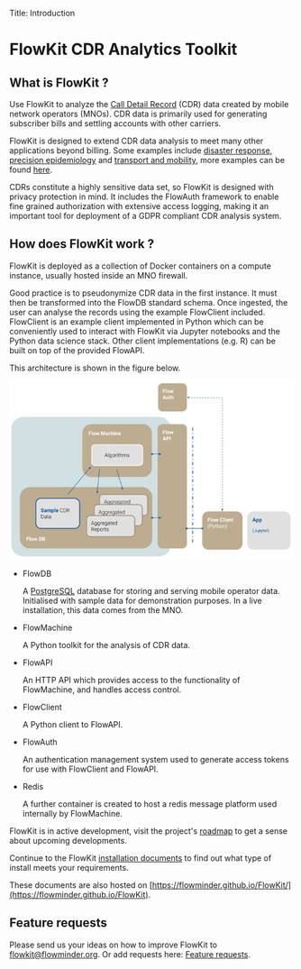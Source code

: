 Title: Introduction

# FlowKit CDR Analytics Toolkit

## What is FlowKit ?

Use FlowKit to analyze the [Call Detail Record](https://en.wikipedia.org/wiki/Call_detail_record) (CDR) data created by mobile network operators (MNOs). CDR data is primarily used for generating subscriber bills and settling accounts with other carriers.  

FlowKit is designed to extend CDR data analysis to meet many other applications beyond billing. Some examples include [disaster response](http://www.flowminder.org/practice-areas/disaster-response), [precision epidemiology](http://www.flowminder.org/practice-areas/precision-epidemiology) and [transport and mobility](http://www.flowminder.org/publications/a-trip-to-work-estimation-of-origin-and-destination-of-commuting-patterns-in-the-main-metropolitan-regions-of-haiti-using-cdr), more examples can be found [here](http://www.flowminder.org/work/research-innovation).
 
CDRs constitute a highly sensitive data set, so FlowKit is designed with privacy protection in mind. It includes the FlowAuth framework to enable fine grained authorization with extensive access logging, making it an important tool for deployment of a GDPR compliant CDR analysis system.  

## How does FlowKit work ?

FlowKit is deployed as a collection of Docker containers on a compute instance, usually hosted inside an MNO firewall. 

Good practice is to pseudonymize CDR data in the first instance. It must then be transformed into the FlowDB standard schema. Once ingested, the user can analyse the records using the example FlowClient included. FlowClient is an example client implemented in Python which can be conveniently used to interact with FlowKit via Jupyter notebooks and the Python data science stack. Other client implementations (e.g. R) can be built on top of the provided FlowAPI.

This architecture is shown in the figure below.

![FlowKit System Diagram](flowkit_sys.png "FlowKit System Diagram")


- FlowDB

    A [PostgreSQL](https://www.postgresql.org) database for storing and serving mobile operator data. Initialised with sample data for demonstration purposes. In a live installation, this data comes from the MNO.
    <p>

- FlowMachine

    A Python toolkit for the analysis of CDR data.
    <p>
    
- FlowAPI

    An HTTP API which provides access to the functionality of FlowMachine, and handles access control.
    <p>
    
- FlowClient

    A Python client to FlowAPI.
    <p>
    
- FlowAuth

    An authentication management system used to generate access tokens for use with FlowClient and FlowAPI.
    <p>    

- Redis

    A further container is created to host a redis message platform used internally by FlowMachine.  

FlowKit is in active development, visit the project's [roadmap](developer/developer.md#roadmap) to get a sense about upcoming developments.

Continue to the FlowKit [installation documents](install.md) to find out what type of install meets your requirements.

These documents are also hosted on [https://flowminder.github.io/FlowKit/](https://flowminder.github.io/FlowKit).


## Feature requests

Please send us your ideas on how to improve FlowKit to [flowkit@flowminder.org](mailto:flowkit@flowminder.org).
Or add requests here: [Feature requests](https://github.com/Flowminder/FlowKit/issues).


